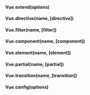 #### Vue.extend(options)
#### Vue.directive(name, [directive])
#### Vue.filter(name, [filter])
#### Vue.component(name, [component])
#### Vue.element(name, [element])
#### Vue.partial(name, [partial])
#### Vue.transition(name, [transition])
#### Vue.config(options)